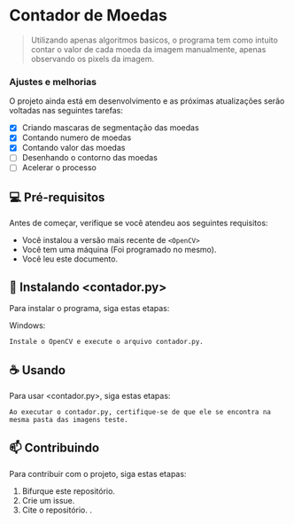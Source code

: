 # Contador de Moedas

> Utilizando apenas algoritmos basicos, o programa tem como intuito contar o valor de cada moeda da imagem manualmente, apenas observando os pixels da imagem.

### Ajustes e melhorias

O projeto ainda está em desenvolvimento e as próximas atualizações serão voltadas nas seguintes tarefas:

- [x] Criando mascaras de segmentação das moedas
- [x] Contando numero de moedas
- [x] Contando valor das moedas
- [ ] Desenhando o contorno das moedas
- [ ] Acelerar o processo

## 💻 Pré-requisitos

Antes de começar, verifique se você atendeu aos seguintes requisitos:
<!---Estes são apenas requisitos de exemplo. Adicionar, duplicar ou remover conforme necessário--->
* Você instalou a versão mais recente de `<OpenCV>`
* Você tem uma máquina <Windows> (Foi programado no mesmo).
* Você leu este documento.

## 🚀 Instalando <contador.py>

Para instalar o programa, siga estas etapas:

Windows:
```
Instale o OpenCV e execute o arquivo contador.py.
```

## ☕ Usando

Para usar <contador.py>, siga estas etapas:

```
Ao executar o contador.py, certifique-se de que ele se encontra na mesma pasta das imagens teste.
```


## 📫 Contribuindo
Para contribuir com o projeto, siga estas etapas:

1. Bifurque este repositório.
2. Crie um issue.
3. Cite o repositório. 
.

